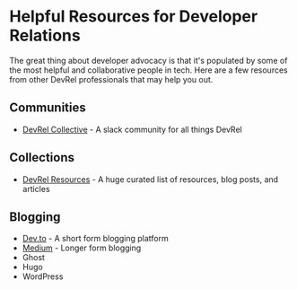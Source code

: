 # Helpful Resources for Developer Relations
The great thing about developer advocacy is that it's populated by some of the most helpful and collaborative people in tech. Here are a few resources from other DevRel professionals that may help you out.

## Communities
- [DevRel Collective](https://devrelcollective.fun/) - A slack community for all things DevRel

## Collections
- [DevRel Resources](https://devrelresourc.es/) - A huge curated list of resources, blog posts, and articles

## Blogging
- [Dev.to](dev.to) - A short form blogging platform
- [Medium](medium.com) - Longer form blogging
- Ghost
- Hugo
- WordPress
